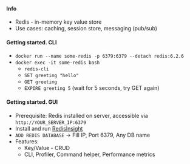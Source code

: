 #### Info
* Redis - in-memory key value store
* Use cases: caching, session store, messaging (pub/sub)

#### Getting started. CLI
* `docker run --name some-redis -p 6379:6379 --detach redis:6.2.6`
* `docker exec -it some-redis bash`
    * `redis-cli`
    * `SET greeting "hello"`
    * `GET greeting`
    * `EXPIRE greeting 5` (wait for 5 seconds, try GET again)

#### Getting started. GUI
* Prerequisite: Redis installed on server, accessible via `http://YOUR_SERVER_IP:6379`
* Install and run [RedisInsight](https://redis.com/redis-enterprise/redis-insight/#insight-form)
* `ADD REDIS DATABASE` -> Fill IP, Port 6379, Any DB name
* Features:
    * Key/Value - CRUD
    * CLI, Profiler, Command helper, Performance metrics
